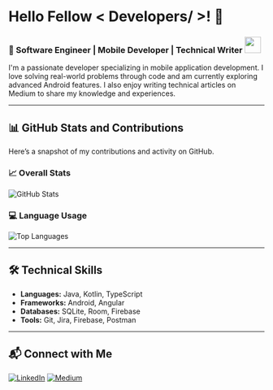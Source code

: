 <h1> Hello Fellow < Developers/ >! 👋 </h1>

### 🚀 Software Engineer | Mobile Developer | Technical Writer <img src = "https://media2.giphy.com/media/QssGEmpkyEOhBCb7e1/giphy.gif?cid=ecf05e47a0n3gi1bfqntqmob8g9aid1oyj2wr3ds3mg700bl&rid=giphy.gif" width = 32px>
I'm a passionate developer specializing in mobile application development. I love solving real-world problems through code and am currently exploring advanced Android features. I also enjoy writing technical articles on Medium to share my knowledge and experiences.

---

## 📊 GitHub Stats and Contributions

Here’s a snapshot of my contributions and activity on GitHub.

### 📈 Overall Stats
![GitHub Stats](https://github-readme-stats.vercel.app/api?username=udith97&show_icons=true&theme=radical)

### 💻 Language Usage
![Top Languages](https://github-readme-stats.vercel.app/api/top-langs/?username=udith97&layout=compact&theme=radical)

---

## 🛠️ Technical Skills
- **Languages:** Java, Kotlin, TypeScript
- **Frameworks:** Android, Angular
- **Databases:** SQLite, Room, Firebase
- **Tools:** Git, Jira, Firebase, Postman

---

## 📬 Connect with Me
[![LinkedIn](https://img.shields.io/badge/LinkedIn-Connect-blue?style=for-the-badge&logo=linkedin)](https://linkedin.com/in/udith-jayasinghe)
[![Medium](https://img.shields.io/badge/Medium-Articles-black?style=for-the-badge&logo=medium)](https://medium.com/@udith-jayasinghe)
